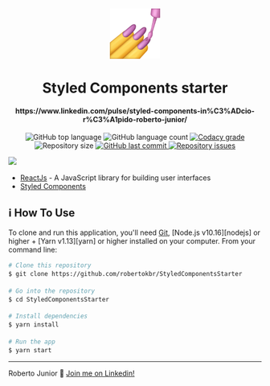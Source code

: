 <h1 align="center">
    <img src="https://raw.githubusercontent.com/robertokbr/StyledComponentsStarter/master/src/assets/icon.png" width="100px" /><br>
    <br>
  Styled Components starter
</h1>

<h4 align="center">
https://www.linkedin.com/pulse/styled-components-in%C3%ADcio-r%C3%A1pido-roberto-junior/
</h4>
<p align="center">
  <img alt="GitHub top language" src="https://img.shields.io/github/languages/top/robertokbr/StyledComponentsStarter.svg">

  <img alt="GitHub language count" src="https://img.shields.io/github/languages/count/robertokbr/StyledComponentsStarter.svg">

  <a href="https://www.codacy.com/app/robertokbr/StyledComponentsStarter?utm_source=github.com&amp;utm_medium=referral&amp;utm_content=robertokbr/StyledComponentsStarter&amp;utm_campaign=Badge_Grade">
    <img alt="Codacy grade" src="https://img.shields.io/codacy/grade/1b577a07dda843aba09f4bc55d1af8fc.svg">
  </a>

  <img alt="Repository size" src="https://img.shields.io/github/repo-size/robertokbr/StyledComponentsStarter.svg">
  <a href="https://github.com/robertokbr/StyledComponentsStarter/commits/master">
    <img alt="GitHub last commit" src="https://img.shields.io/github/last-commit/robertokbr/StyledComponentsStarter.svg">
  </a>

  <a href="https://github.com/robertokbr/StyledComponentsStarter/issues">
    <img alt="Repository issues" src="https://img.shields.io/github/issues/robertokbr/StyledComponentsStarter.svg">
  </a>
</p>

 <img src="https://raw.githubusercontent.com/robertokbr/StyledComponentsStarter/master/.Github/screenshot.gif"/>


- [ReactJs](https://reactjs.org) - A JavaScript library for building user interfaces
- [Styled Components](https://styled-components.com/)



## :information_source: How To Use

To clone and run this application, you'll need [Git](https://git-scm.com), [Node.js v10.16][nodejs] or higher + [Yarn v1.13][yarn] or higher installed on your computer. From your command line:

```bash
# Clone this repository
$ git clone https://github.com/robertokbr/StyledComponentsStarter

# Go into the repository
$ cd StyledComponentsStarter

# Install dependencies
$ yarn install

# Run the app
$ yarn start
```
---

Roberto Junior :wave: [Join me on Linkedin!](https://www.linkedin.com/in/robertojrcdc/)


[vc]: https://code.visualstudio.com/
[vceditconfig]: https://marketplace.visualstudio.com/items?itemName=EditorConfig.EditorConfig
[vceslint]: https://marketplace.visualstudio.com/items?itemName=dbaeumer.vscode-eslint
